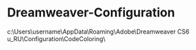Dreamweaver-Configuration
=========================

c:\Users\username\AppData\Roaming\Adobe\Dreamweaver CS6u_RU\Configuration\CodeColoring\
